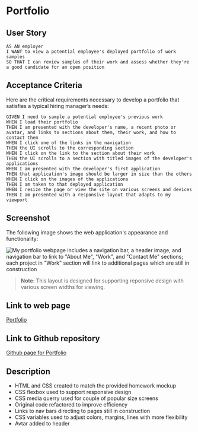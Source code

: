 # Portfolio


## User Story

```
AS AN employer
I WANT to view a potential employee's deployed portfolio of work samples
SO THAT I can review samples of their work and assess whether they're a good candidate for an open position
```

## Acceptance Criteria

Here are the critical requirements necessary to develop a portfolio that satisfies a typical hiring manager’s needs:

```
GIVEN I need to sample a potential employee's previous work
WHEN I load their portfolio
THEN I am presented with the developer's name, a recent photo or avatar, and links to sections about them, their work, and how to contact them
WHEN I click one of the links in the navigation
THEN the UI scrolls to the corresponding section
WHEN I click on the link to the section about their work
THEN the UI scrolls to a section with titled images of the developer's applications
WHEN I am presented with the developer's first application
THEN that application's image should be larger in size than the others
WHEN I click on the images of the applications
THEN I am taken to that deployed application
WHEN I resize the page or view the site on various screens and devices
THEN I am presented with a responsive layout that adapts to my viewport
```

## Screenshot

The following image shows the web application's appearance and functionality:

![My portfolio webpage includes a navigation bar, a header image, and navigation bar to link to "About Me", "Work", and "Contact Me" sections; each project in "Work" section will link to additional pages which are still in construction](./img/portfolio_screenshot_index.png)
> **Note**: This layout is designed for supporting reponsive design with various screen widths for viewing.

## Link to web page
[Portfolio](https://eamahma.github.io/Portfolio/)

## Link to Github repository
[Github page for Portfolio](https://github.com/eamahma/Portfolio)


## Description
* HTML and CSS created to match the provided homework mockup
* CSS flexbox used to support responsive design
* CSS media querry used for couple of popular size screens
* Original code refactored to improve efficiency
* Links to nav bars directing to pages still in construction
* CSS variables used to adjust colors, margins, lines with more flexibility
* Avtar added to header